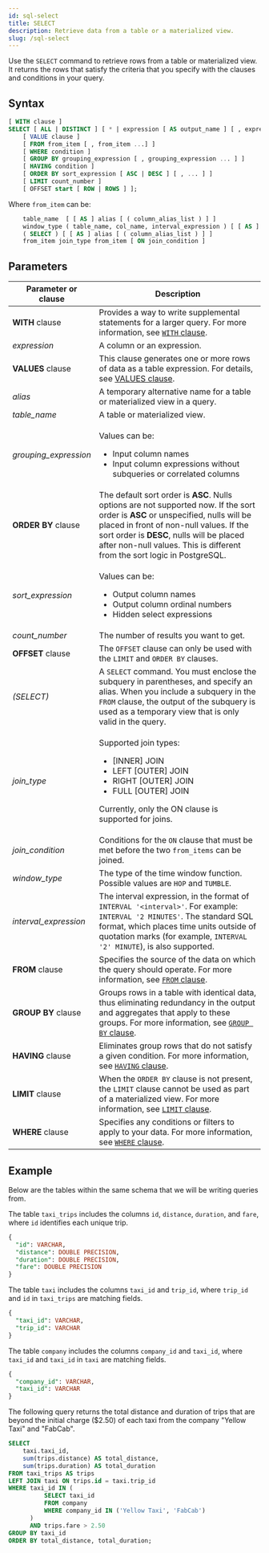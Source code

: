 ```yaml
---
id: sql-select
title: SELECT
description: Retrieve data from a table or a materialized view. 
slug: /sql-select
---
```

<head>
  <link rel="canonical" href="https://docs.risingwave.com/docs/current/sql-select/" />
</head>

Use the `SELECT` command to retrieve rows from a table or materialized view. It returns the rows that satisfy the criteria that you specify with the clauses and conditions in your query.

## Syntax

```sql
[ WITH clause ]
SELECT [ ALL | DISTINCT ] [ * | expression [ AS output_name ] [ , expression [ AS output_name ] ... ] ]
    [ VALUE clause ]
    [ FROM from_item [ , from_item ...] ]
    [ WHERE condition ]
    [ GROUP BY grouping_expression [ , grouping_expression ... ] ]
    [ HAVING condition ]
    [ ORDER BY sort_expression [ ASC | DESC ] [ , ... ] ]
    [ LIMIT count_number ]
    [ OFFSET start [ ROW | ROWS ] ];
```

Where `from_item` can be:

```sql
    table_name  [ [ AS ] alias [ ( column_alias_list ) ] ]
    window_type ( table_name, col_name, interval_expression ) [ [ AS ] alias [ ( column_alias_list ) ] ] 
    ( SELECT ) [ [ AS ] alias [ ( column_alias_list ) ] ] 
    from_item join_type from_item [ ON join_condition ]
```

## Parameters

|Parameter or clause        | Description           |
|---------------------------|-----------------------|
|**WITH** clause           | Provides a way to write supplemental statements for a larger query. For more information, see [`WITH` clause](/sql/query-syntax/query-syntax-with-clause.md). |
|*expression*               |A column or an expression.|
|**VALUES** clause          | This clause generates one or more rows of data as a table expression. For details, see [VALUES clause](/sql/query-syntax/query-syntax-values-clause.md).|
|*alias*                    |A temporary alternative name for a table or materialized view in a query.|
|*table_name*                    |A table or materialized view.|
|*grouping_expression*      |<p>Values can be:</p><ul><li>Input column names</li><li>Input column expressions without subqueries or correlated columns</li></ul>|
|**ORDER BY** clause        | The default sort order is **ASC**. Nulls options are not supported now. If the sort order is **ASC** or unspecified, nulls will be placed in front of non-null values. If the sort order is **DESC**, nulls will be placed after non-null values. This is different from the sort logic in PostgreSQL.|
|*sort_expression*          |<p>Values can be:</p><ul><li>Output column names</li><li>Output column ordinal numbers</li><li>Hidden select expressions</li></ul>|
|*count_number*                    |The number of results you want to get. |
|**OFFSET** clause          |The `OFFSET` clause can only be used with the `LIMIT` and `ORDER BY` clauses.|
|*(SELECT)*                   |A `SELECT` command. You must enclose the subquery in parentheses, and specify an alias. When you include a subquery in the `FROM` clause, the output of the subquery is used as a temporary view that is only valid in the query.|
|*join_type*                |<p>Supported join types:</p> <ul><li>[INNER] JOIN</li><li>LEFT [OUTER] JOIN</li><li>RIGHT [OUTER] JOIN</li><li>FULL [OUTER] JOIN</li></ul><p>Currently, only the ON clause is supported for joins.</p>|
|*join_condition*           |Conditions for the `ON` clause that must be met before the two `from_items` can be joined.|
|*window_type*              |The type of the time window function. Possible values are `HOP` and `TUMBLE`.|
|*interval_expression*      |The interval expression, in the format of `INTERVAL '<interval>'`. For example: `INTERVAL '2 MINUTES'`. The standard SQL format, which places time units outside of quotation marks (for example, `INTERVAL '2' MINUTE`), is also supported. |
|**FROM** clause           | Specifies the source of the data on which the query should operate. For more information, see [`FROM` clause](/sql/query-syntax/query-syntax-from-clause.md). |
|**GROUP BY** clause           | Groups rows in a table with identical data, thus eliminating redundancy in the output and aggregates that apply to these groups. For more information, see [`GROUP BY` clause](/sql/query-syntax/query-syntax-group-by-clause.md). |
|**HAVING** clause           | Eliminates group rows that do not satisfy a given condition. For more information, see [`HAVING` clause](/sql/query-syntax/query-syntax-having-clause.md). |
|**LIMIT** clause           | When the `ORDER BY` clause is not present, the `LIMIT` clause cannot be used as part of a materialized view. For more information, see [`LIMIT` clause](/sql/query-syntax/query-syntax-limit-clause.md).|
|**WHERE** clause           | Specifies any conditions or filters to apply to your data. For more information, see [`WHERE` clause](/sql/query-syntax/query-syntax-where-clause.md). |

## Example

Below are the tables within the same schema that we will be writing queries from.

The table `taxi_trips` includes the columns `id`, `distance`, `duration`, and `fare`, where `id` identifies each unique trip.

```sql
{
  "id": VARCHAR,
  "distance": DOUBLE PRECISION,
  "duration": DOUBLE PRECISION,
  "fare": DOUBLE PRECISION
}
```

The table `taxi` includes the columns `taxi_id` and `trip_id`, where `trip_id` and `id` in `taxi_trips` are matching fields.

```sql
{
  "taxi_id": VARCHAR,
  "trip_id": VARCHAR
}
```

The table `company` includes the columns `company_id` and `taxi_id`, where `taxi_id` and `taxi_id` in `taxi` are matching fields.

```sql
{
  "company_id": VARCHAR,
  "taxi_id": VARCHAR
}
```

The following query returns the total distance and duration of trips that are beyond the initial charge ($2.50) of each taxi from the company "Yellow Taxi" and "FabCab".

```sql
SELECT 
    taxi.taxi_id, 
    sum(trips.distance) AS total_distance, 
    sum(trips.duration) AS total_duration
FROM taxi_trips AS trips
LEFT JOIN taxi ON trips.id = taxi.trip_id
WHERE taxi_id IN (
          SELECT taxi_id
          FROM company
          WHERE company_id IN ('Yellow Taxi', 'FabCab')
      )
      AND trips.fare > 2.50
GROUP BY taxi_id
ORDER BY total_distance, total_duration;
```
